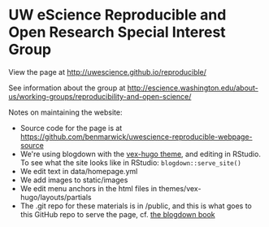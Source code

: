 UW eScience Reproducible and Open Research Special Interest Group
============

View the page at http://uwescience.github.io/reproducible/

See information about the group at http://escience.washington.edu/about-us/working-groups/reproducibility-and-open-science/
 
Notes on maintaining the website:

- Source code for the page is at https://github.com/benmarwick/uwescience-reproducible-webpage-source
- We're using blogdown with the [vex-hugo theme](https://github.com/themefisher/vex-hugo), and editing in RStudio. To see what the site looks like in RStudio: `blogdown::serve_site()`
- We edit text in data/homepage.yml
- We add images to static/images
- We edit menu anchors in the html files in themes/vex-hugo/layouts/partials
- The .git repo for these materials is in /public, and this is what goes to this GitHub repo to serve the page, cf. [the blogdown book](https://bookdown.org/yihui/blogdown/github-pages.html)

